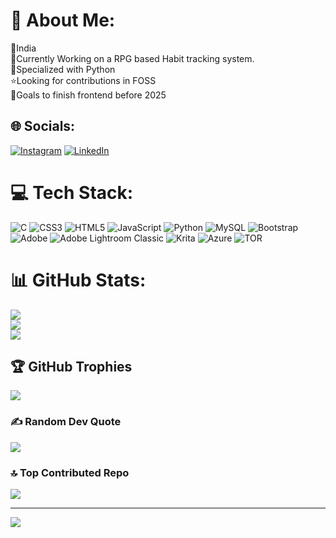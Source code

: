 # 💫 About Me:
📍India<br>🔭Currently Working on a RPG based Habit tracking system.<br>🐍Specialized with Python<br>⭐Looking for contributions in FOSS<br>🐚Goals to finish frontend before 2025


## 🌐 Socials:
[![Instagram](https://img.shields.io/badge/Instagram-%23E4405F.svg?logo=Instagram&logoColor=white)](https://instagram.com/zmy.camera) [![LinkedIn](https://img.shields.io/badge/LinkedIn-%230077B5.svg?logo=linkedin&logoColor=white)](https://linkedin.com/in/zmy-shaurya) 

# 💻 Tech Stack:
![C](https://img.shields.io/badge/c-%2300599C.svg?style=for-the-badge&logo=c&logoColor=white) ![CSS3](https://img.shields.io/badge/css3-%231572B6.svg?style=for-the-badge&logo=css3&logoColor=white) ![HTML5](https://img.shields.io/badge/html5-%23E34F26.svg?style=for-the-badge&logo=html5&logoColor=white) ![JavaScript](https://img.shields.io/badge/javascript-%23323330.svg?style=for-the-badge&logo=javascript&logoColor=%23F7DF1E) ![Python](https://img.shields.io/badge/python-3670A0?style=for-the-badge&logo=python&logoColor=ffdd54) ![MySQL](https://img.shields.io/badge/mysql-4479A1.svg?style=for-the-badge&logo=mysql&logoColor=white) ![Bootstrap](https://img.shields.io/badge/bootstrap-%238511FA.svg?style=for-the-badge&logo=bootstrap&logoColor=white) ![Adobe](https://img.shields.io/badge/adobe-%23FF0000.svg?style=for-the-badge&logo=adobe&logoColor=white) ![Adobe Lightroom Classic](https://img.shields.io/badge/Adobe%20Lightroom%20Classic-31A8FF.svg?style=for-the-badge&logo=Adobe%20Lightroom%20Classic&logoColor=white) ![Krita](https://img.shields.io/badge/Krita-203759?style=for-the-badge&logo=krita&logoColor=EEF37B) ![Azure](https://img.shields.io/badge/azure-%230072C6.svg?style=for-the-badge&logo=microsoftazure&logoColor=white) ![TOR](https://img.shields.io/badge/tor-%237E4798.svg?style=for-the-badge&logo=tor-project&logoColor=white)
# 📊 GitHub Stats:
![](https://github-readme-stats.vercel.app/api?username=Zmy-Shaurya&theme=dark&hide_border=false&include_all_commits=true&count_private=true)<br/>
![](https://github-readme-streak-stats.herokuapp.com/?user=Zmy-Shaurya&theme=dark&hide_border=false)<br/>
![](https://github-readme-stats.vercel.app/api/top-langs/?username=Zmy-Shaurya&theme=dark&hide_border=false&include_all_commits=true&count_private=true&layout=compact)

## 🏆 GitHub Trophies
![](https://github-profile-trophy.vercel.app/?username=Zmy-Shaurya&theme=radical&no-frame=false&no-bg=true&margin-w=4)

### ✍️ Random Dev Quote
![](https://quotes-github-readme.vercel.app/api?type=horizontal&theme=radical)

### 🔝 Top Contributed Repo
![](https://github-contributor-stats.vercel.app/api?username=Zmy-Shaurya&limit=5&theme=dark&combine_all_yearly_contributions=true)

---
[![](https://visitcount.itsvg.in/api?id=Zmy-Shaurya&icon=0&color=0)](https://visitcount.itsvg.in)

<!-- Proudly created with GPRM ( https://gprm.itsvg.in ) -->
